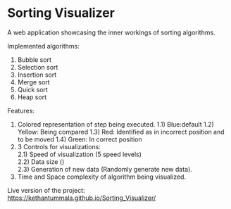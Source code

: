 # Sorting Visualizer

A web application showcasing the inner workings of sorting algorithms.

Implemented algorithms:
1) Bubble sort
2) Selection sort
3) Insertion sort
4) Merge sort
5) Quick sort
6) Heap sort

Features:
1) Colored representation of step being executed.
  1.1) Blue:default
  1.2) Yellow: Being compared
  1.3) Red: Identified as in incorrect position and to be moved
  1.4) Green: In correct position
2) 3 Controls for visualizations:  
  2.1) Speed of visualization (5 speed levels)  
  2.2) Data size ()  
  2.3) Generation of new data (Randomly generate new data).  
3) Time and Space complexity of algorithm being visualized.  
  
Live version of the project: https://kethantummala.github.io/Sorting_Visualizer/  
